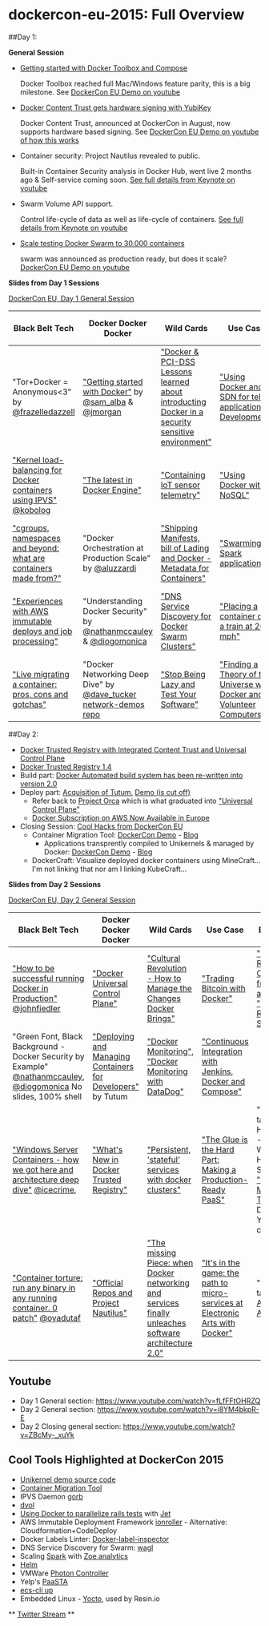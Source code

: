# dockercon-eu-2015: Full Overview

##Day 1:

**General Session**

- [Getting started with Docker Toolbox and Compose](http://blog.docker.com/2015/11/docker-toolbox-compose/)
  
  Docker Toolbox reached full Mac/Windows feature parity, this is a big milestone. See [DockerCon EU Demo on youtube](https://www.youtube.com/watch?v=fLfFFtOHRZQ&feature=youtu.be&t=3898)
- [Docker Content Trust gets hardware signing with YubiKey](https://blog.docker.com/2015/11/docker-content-trust-yubikey/)
  
  Docker Content Trust, announced at DockerCon in August, now supports hardware based signing. See [DockerCon EU Demo on youtube of how this works](https://youtu.be/fLfFFtOHRZQ?t=4881)
- Container security: Project Nautilus revealed to public. 
  
  Built-in Container Security analysis in Docker Hub, went live 2 months ago & Self-service coming soon. [See full details from Keynote on youtube](https://youtu.be/fLfFFtOHRZQ?t=6015)
- Swarm Volume API support.
  
  Control life-cycle of data as well as life-cycle of containers. [See full details from Keynote on youtube](https://youtu.be/fLfFFtOHRZQ?t=6690)
- [Scale testing Docker Swarm to 30.000 containers](https://blog.docker.com/2015/11/scale-testing-docker-swarm-30000-containers/)
 
  swarm was announced as production ready, but does it scale? [DockerCon EU Demo on youtube](https://youtu.be/fLfFFtOHRZQ?t=6760)

**Slides from Day 1 Sessions**

[DockerCon EU, Day 1 General Session](https://www.slideshare.net/Docker/dockercon-eu-day-1-general-session)

| Black Belt Tech | Docker Docker Docker | Wild Cards | Use Case | Eco System | Contribute & Collaborate |
|--------------------------------------------------------------------------------------------------------------------------------------------------------------------------------------------|-------------------------------------------------------------------------------------------------------------------------------------------------------------------------------------|------------------------------------------------------------------------------------------------------------------------------------------------------------------------------------------------------------|---------------------------------------------------------------------------------------------------------------------------------------------------------------------------------|---------------------------------------------------------------------------------|-------------------------------------------------------------------------|
| "Tor+Docker = Anonymous<3" by [@frazelledazzell](http://twitter.com/frazelledazzell) | ["Getting started with Docker"](http://www.slideshare.net/Docker/getting-started-with-docker) by [@sam_alba](http://twitter.com/sam_alba) & [@jmorgan](http://twitter.com/jpmorgan) | ["Docker & PCI-DSS Lessons learned about introducting Docker in a security sensitive environment"](http://www.slideshare.net/Docker/docker-and-pcidss-lessons-learned-in-a-security-sensitive-environment) | ["Using Docker and SDN for telco application Development"](http://www.slideshare.net/Docker/using-docker-and-sdn-for-telcograde-applications) | "Microsoft, Docker and our ongoing Journey together" [@taylorb_msft](http://twitter.com/taylorb_msft) | "Intro to the Docker  Project: Engine, Networking, Swarm, Distribution" |
| ["Kernel load-balancing for Docker containers using IPVS"](http://www.slideshare.net/Docker/kernel-load-balancing-for-docker-containers-using-ipvs) [@kobolog](http://twitter.com/kobolog) | ["The latest in Docker Engine"](http://www.slideshare.net/Docker/the-latest-on-docker-engine-55435952) | ["Containing IoT sensor telemetry"](http://www.slideshare.net/Docker/containing-iot-sensor-telemtry) | ["Using Docker with NoSQL"](http://www.slideshare.net/Docker/using-docker-with-nosql) | ["How are containers enabling 20th Century Fox to release the next great movie?"](http://www.slideshare.net/Docker/how-are-containers-enabling-20th-century-fox-to-release-the-next-great-movie) |  |
| ["cgroups, namespaces and beyond: what are containers made from?"](http://www.slideshare.net/Docker/cgroups-namespaces-and-beyond-what-are-containers-made-from) | "Docker Orchestration at Production Scale" by [@aluzzardi](https://twitter.com/aluzzardi) | ["Shipping Manifests, bill of Lading and Docker - Metadata for Containers"](http://www.slideshare.net/Docker/shipping-manifests-bill-of-lading-and-docker-metadata-and-container) | ["Swarming Spark applications"](http://www.slideshare.net/Docker/zoe-swarming-spark-applications) | "Lightning Talks: [Univa](http://www.slideshare.net/Docker/docker-for-any-type-of-workload-and-any-it-infrastructure), [ClusterHQ](http://www.slideshare.net/Docker/why-should-i-care-about-stateful-containers-55438327), [Rancher](http://www.slideshare.net/Docker/deploy-and-upgrade-docker-applications-with-a-single-click)" |  |
| ["Experiences with AWS immutable deploys and job processing"](http://www.slideshare.net/Docker/experiences-with-aws-immutable-deploys-and-job-processing) | "Understanding Docker Security" by [@nathanmccauley](https://twitter.com/nathanmccauley) & [@diogomonica](https://twitter.com/diogomonica) | ["DNS Service Discovery for Docker Swarm Clusters"](http://www.slideshare.net/Docker/dns-service-discovery-for-docker-swarm) | ["Placing a container on a train at 200 mph"](http://www.slideshare.net/Docker/placing-a-container-on-a-train-at-200mph) | "Lightning Talks: [CloudBees](http://www.slideshare.net/Docker/build-publish-deploy-and-test-docker-images-and-containers-with-jenkins-workflow), [Ruxit](http://www.slideshare.net/AloisReitbauer/monitoring-docker-application-in-production), [Cloudsoft](http://www.slideshare.net/Docker/multicontainer-apps-spanning-docker-mesos-and-openstack)" | "Introduction to the Docker Project: Machine, Kitematic, Compose" |
| ["Live migrating a container: pros, cons and gotchas"](http://www.slideshare.net/Docker/live-migrating-a-container-pros-cons-and-gotchas) | "Docker Networking Deep Dive" by [@dave_tucker](http://twitter.com/dave_tucker) [network-demos repo](https://github.com/dave-tucker/docker-network-demos) | ["Stop Being Lazy and Test Your Software"](http://www.slideshare.net/rheinwein/stop-being-lazy-and-test-your-software) | ["Finding a Theory of the Universe with Docker and Volunteer Computers"](http://www.slideshare.net/Docker/finding-a-theory-of-the-universe-with-docker-and-volunteer-computers) | "Lightning Talks: Google, Raspberry Pi Challenge Winner, [Resin.io](http://www.slideshare.net/Docker/docker-on-iot-devices)" |  |


##Day 2:

- [Docker Trusted Registry with Integrated Content Trust and Universal Control Plane](http://blog.docker.com/2015/11/dockercon-eu-2015-docker-universal-control-plane/)
- [Docker Trusted Registry 1.4](http://blog.docker.com/2015/11/docker-trusted-registry-1-4/)
- Build part: [Docker Automated build system has been re-written into version 2.0](https://blog.docker.com/2015/11/upgraded-autobuild-docker-hub/)
- Deploy part: [Acquisition of Tutum.](https://www.docker.com/tutum) [Demo (is cut off)](https://youtu.be/i8YM4bkpR-E?t=987)
  - Refer back to [Project Orca](https://youtu.be/8vSPpPSd00w?t=5228) which is what graduated into ["Universal Control Plane"](http://www.docker.com/universal-control-plane)
  - [Docker Subscription on AWS Now Available in Europe](http://blog.docker.com/2015/11/aws-docker-eu/)
- Closing Session: [Cool Hacks from DockerCon EU](http://blog.docker.com/2015/11/dockercon-eu-2015-container-migration-tool/)
  - Container Migration Tool: [DockerCon Demo](https://youtu.be/ZBcMy-_xuYk?t=221) - [Blog](http://blog.mantika.io/GHD/)
    - Applications transprently compiled to Unikernels & managed by Docker: [DockerCon Demo](https://youtu.be/ZBcMy-_xuYk?t=874) - [Blog](http://unikernel.org/blog/2015/unikernels-meet-docker/)
  - DockerCraft: Visualize deployed docker containers using MineCraft... I'm not linking that nor am I linking KubeCraft...

**Slides from Day 2 Sessions**

[DockerCon EU, Day 2 General Session](http://www.slideshare.net/Docker/dockercon-day-2-general-session)

| Black Belt Tech | Docker Docker Docker | Wild Cards | Use Case | Eco System | Contribute & Collaborate |
|-------------------------------------------------------------------------------------------------------------------------------------------------------------------------------------------------------------------------------|--------------------------------------------------------------------------------------------------------------------------------------------------|--------------------------------------------------------------------------------------------------------------------------------------------------------------------------------------------------------------------|--------------------------------------------------------------------------------------------------------------------------------------------------------------------------------------------|------------------------------------------------------------------------------------------------------------------------------------------------------------------------------------------------------------------------------------------------------------------------------------|------------------------------------------------------------------------|
| ["How to be successful running Docker in Production"](http://www.slideshare.net/Docker/how-to-be-successful-running-docker-in-production) [@johnfiedler](https://twitter.com/JohnFiedler) | ["Docker Universal Control Plane"](http://www.slideshare.net/Docker/gordons-special-session-docker-universal-control-plane) | ["Cultural Revolution - How to Manage the Changes Docker Brings"](http://www.slideshare.net/Docker/cultural-revolution-how-to-mange-the-change-docker-brings) | ["Trading Bitcoin with Docker"](http://www.slideshare.net/Docker/trading-bitcoin-with-docker) | ["Production-Ready Containers from IBM and Docker"](http://www.slideshare.net/Docker/production-ready-containers-from-ibm-and-docker), ["Multi-arch Registry Support"](http://www.slideshare.net/PhilEstes/2015-dockercon-lightning-talk-multiarch-registry-support) | "Meet the Docker Maintainers: Engine, Networking, Swarm, Distribution" |
| "Green Font, Black Background - Docker Security by Example" [@nathanmccauley](https://twitter.com/nathanmccauley), [@diogomonica](https://twitter.com/diogomonica) No slides, 100% shell | ["Deploying and Managing Containers for Developers"](http://www.slideshare.net/Docker/deploying-and-managing-containers-for-developers) by Tutum | ["Docker Monitoring"](http://www.slideshare.net/Docker/docker-monitoring-55436594), ["Docker Monitoring with DataDog"](http://www.slideshare.net/Docker/monitoring-docker) | ["Continuous Integration with Jenkins, Docker and Compose"](http://www.slideshare.net/Docker/continuous-integration-with-jenkins-docker-and-compose) |  |  |
| ["Windows Server Containers - how we got here and architecture deep dive"](http://www.slideshare.net/Docker/windows-server-containers-how-we-hot-here-and-architecture-deep-dive) [@icecrime](https://twitter.com/icecrime),  | ["What's New in Docker Trusted Registry"](http://www.slideshare.net/Docker/whats-new-with-docker-trusted-registry) | ["Persistent, 'stateful' services with docker clusters"](http://www.slideshare.net/Docker/persistent-stateful-services-with-docker-cluster-namespaces-and-docker-volume-magic) | ["The Glue is the Hard Part: Making a Production-Ready PaaS"](http://www.slideshare.net/Docker/the-glue-is-the-hard-part-making-a-productionready-paas) | "Lightning talks: Global Hack Day #3 - Top 3 Winning Hacks": ScaleSwarm, ["Container Migration Tool"](http://www.slideshare.net/Docker/container-migration-tool) & On-Demand YARN clusters | "Docker Universal Control Plane Hands-on Test Drive" |
| ["Container torture: run any binary in any running container. 0 patch"](http://www.slideshare.net/Docker/container-torture-run-any-binary-in-any-container) [@oyadutaf](http://twitter.com/oyadutaf) | ["Official Repos and Project Nautilus"](http://www.slideshare.net/Docker/official-repos-and-project-nautilus) | ["The missing Piece: when Docker networking and services finally unleaches software architecture 2.0"](http://www.slideshare.net/Docker/the-missing-piece-when-docker-networking-unleashing-soft-architecture-v15) | ["It's in the game: the path to micro-services at Electronic Arts with Docker"](http://www.slideshare.net/Docker/its-in-the-game-the-path-to-microservices-at-electronic-arts-with-docker) | "Lightning talks: [ING](http://www.slideshare.net/Docker/full-stack-testing-using-docker-compose-and-gradle), [Accenture](http://www.slideshare.net/Docker/continuous-delivery-live), [Apcera](http://www.slideshare.net/Docker/authentication-and-policy-enforcement-for-docker)" | "Meet the Docker Maintainers: Machine, Kitematic, Compose" |

## Youtube
- Day 1 General section: https://www.youtube.com/watch?v=fLfFFtOHRZQ
- Day 2 General section: https://www.youtube.com/watch?v=i8YM4bkpR-E
- Day 2 Closing general section: https://www.youtube.com/watch?v=ZBcMy-_xuYk

## Cool Tools Highlighted at DockerCon 2015

- [Unikernel demo source code](http://unikernel.org/blog/2015/contain-your-unikernels/)
- [Container Migration Tool](https://github.com/marcosnils/cmt)
- IPVS Daemon [gorb](http://github.com/kobolog/gorb)
- [dvol](https://github.com/ClusterHQ/dvol)
- [Using Docker to parallelize rails tests](http://blog.codeship.com/using-docker-to-parallelize-rails-tests) with [Jet](https://codeship.com/documentation/tags/jet/)
- AWS Immutable Deployment Framework [ionroller](https://github.com/gilt/ionroller) - Alternative: Cloudformation+CodeDeploy
- Docker Labels Linter: [Docker-label-inspector](https://github.com/garethr/docker-label-inspector)
- DNS Service Discovery for Swarm: [wagl](https://github.com/ahmetalpbalkan/wagl)
- Scaling [Spark](http://spark.apache.org/) with [Zoe analytics](http://zoe-analytics.eu/)
- [Helm](https://helm.sh/)
- VMWare [Photon Controller](http://vmware.github.io/photon-controller/)
- Yelp's [PaaSTA](https://github.com/Yelp/paasta/)
- [ecs-cli up](http://www.slideshare.net/Docker/from-local-development-to-production-deployments-using-amazon-ecs-cli)
- Embedded Linux - [Yocto](https://www.yoctoproject.org/), used by Resin.io

** [Twitter Stream](https://twitter.com/search?q=%40dockercon%20OR%20%23dockercon) **

